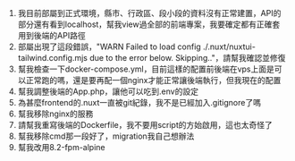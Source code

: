1. 我目前部屬到正式環境，縣市、行政區、段小段的資料沒有正常建置，API的部分還有看到localhost，幫我view過全部的前端專案，我要確定都有正確套用到後端的API路徑
2. 部屬出現了這段錯誤，"WARN  Failed to load config ./.nuxt/nuxtui-tailwind.config.mjs due to the error below. Skipping.."，請幫我確認並修復
3. 幫我檢查一下docker-compose.yml，目前這樣的配置前後端在vps上面是可以正常跑的嗎，還是要再配一個nginx才能正常讓後端執行，但我現在的配置
4. 幫我調整後端的App.php，讓他可以吃到.env的設定
5. 為甚麼frontend的.nuxt一直被git紀錄，我不是已經加入.gitignore了嗎
6. 幫我移除nginx的服務
7. 請幫我重寫後端的Dockerfile，我不要用script的方始啟用，這也太奇怪了
8. 幫我移除cmd那一段好了，migration我自己想辦法
9. 幫我改用8.2-fpm-alpine